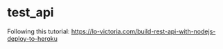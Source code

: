 # test_api

Following this tutorial: https://lo-victoria.com/build-rest-api-with-nodejs-deploy-to-heroku
